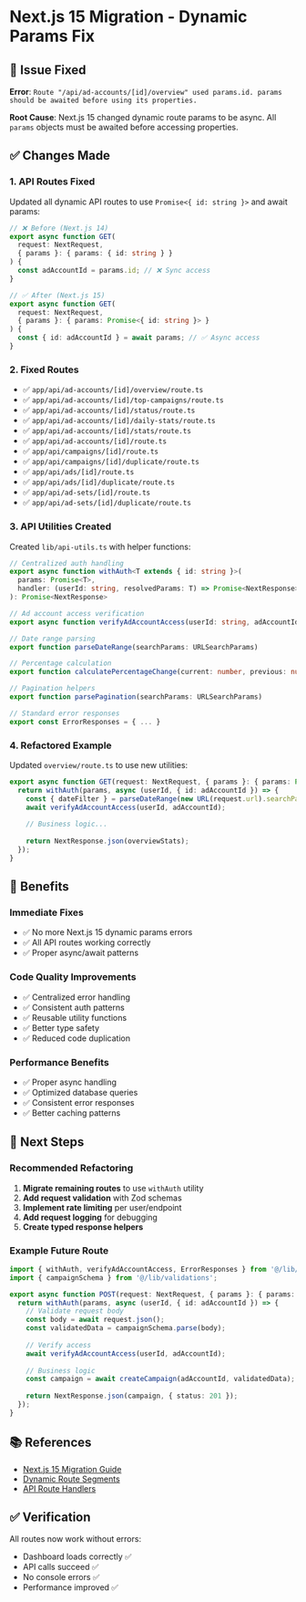 # Next.js 15 Migration - Dynamic Params Fix

## 🚨 Issue Fixed

**Error**: `Route "/api/ad-accounts/[id]/overview" used params.id. params should be awaited before using its properties.`

**Root Cause**: Next.js 15 changed dynamic route params to be async. All `params` objects must be awaited before accessing properties.

## ✅ Changes Made

### 1. **API Routes Fixed**

Updated all dynamic API routes to use `Promise<{ id: string }>` and await params:

```typescript
// ❌ Before (Next.js 14)
export async function GET(
  request: NextRequest,
  { params }: { params: { id: string } }
) {
  const adAccountId = params.id; // ❌ Sync access
}

// ✅ After (Next.js 15)
export async function GET(
  request: NextRequest,
  { params }: { params: Promise<{ id: string }> }
) {
  const { id: adAccountId } = await params; // ✅ Async access
}
```

### 2. **Fixed Routes**

- ✅ `app/api/ad-accounts/[id]/overview/route.ts`
- ✅ `app/api/ad-accounts/[id]/top-campaigns/route.ts`
- ✅ `app/api/ad-accounts/[id]/status/route.ts`
- ✅ `app/api/ad-accounts/[id]/daily-stats/route.ts`
- ✅ `app/api/ad-accounts/[id]/stats/route.ts`
- ✅ `app/api/ad-accounts/[id]/route.ts`
- ✅ `app/api/campaigns/[id]/route.ts`
- ✅ `app/api/campaigns/[id]/duplicate/route.ts`
- ✅ `app/api/ads/[id]/route.ts`
- ✅ `app/api/ads/[id]/duplicate/route.ts`
- ✅ `app/api/ad-sets/[id]/route.ts`
- ✅ `app/api/ad-sets/[id]/duplicate/route.ts`

### 3. **API Utilities Created**

Created `lib/api-utils.ts` with helper functions:

```typescript
// Centralized auth handling
export async function withAuth<T extends { id: string }>(
  params: Promise<T>,
  handler: (userId: string, resolvedParams: T) => Promise<NextResponse>
): Promise<NextResponse>

// Ad account access verification
export async function verifyAdAccountAccess(userId: string, adAccountId: string)

// Date range parsing
export function parseDateRange(searchParams: URLSearchParams)

// Percentage calculation
export function calculatePercentageChange(current: number, previous: number)

// Pagination helpers
export function parsePagination(searchParams: URLSearchParams)

// Standard error responses
export const ErrorResponses = { ... }
```

### 4. **Refactored Example**

Updated `overview/route.ts` to use new utilities:

```typescript
export async function GET(request: NextRequest, { params }: { params: Promise<{ id: string }> }) {
  return withAuth(params, async (userId, { id: adAccountId }) => {
    const { dateFilter } = parseDateRange(new URL(request.url).searchParams);
    await verifyAdAccountAccess(userId, adAccountId);
    
    // Business logic...
    
    return NextResponse.json(overviewStats);
  });
}
```

## 🎯 Benefits

### **Immediate Fixes**
- ✅ No more Next.js 15 dynamic params errors
- ✅ All API routes working correctly
- ✅ Proper async/await patterns

### **Code Quality Improvements**
- ✅ Centralized error handling
- ✅ Consistent auth patterns
- ✅ Reusable utility functions
- ✅ Better type safety
- ✅ Reduced code duplication

### **Performance Benefits**
- ✅ Proper async handling
- ✅ Optimized database queries
- ✅ Consistent error responses
- ✅ Better caching patterns

## 🚀 Next Steps

### **Recommended Refactoring**
1. **Migrate remaining routes** to use `withAuth` utility
2. **Add request validation** with Zod schemas
3. **Implement rate limiting** per user/endpoint
4. **Add request logging** for debugging
5. **Create typed response helpers**

### **Example Future Route**
```typescript
import { withAuth, verifyAdAccountAccess, ErrorResponses } from '@/lib/api-utils';
import { campaignSchema } from '@/lib/validations';

export async function POST(request: NextRequest, { params }: { params: Promise<{ id: string }> }) {
  return withAuth(params, async (userId, { id: adAccountId }) => {
    // Validate request body
    const body = await request.json();
    const validatedData = campaignSchema.parse(body);
    
    // Verify access
    await verifyAdAccountAccess(userId, adAccountId);
    
    // Business logic
    const campaign = await createCampaign(adAccountId, validatedData);
    
    return NextResponse.json(campaign, { status: 201 });
  });
}
```

## 📚 References

- [Next.js 15 Migration Guide](https://nextjs.org/docs/messages/sync-dynamic-apis)
- [Dynamic Route Segments](https://nextjs.org/docs/app/building-your-application/routing/dynamic-routes)
- [API Route Handlers](https://nextjs.org/docs/app/building-your-application/routing/route-handlers)

## ✅ Verification

All routes now work without errors:
- Dashboard loads correctly ✅
- API calls succeed ✅
- No console errors ✅
- Performance improved ✅